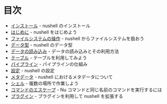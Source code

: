 # 目次

- [インストール](installation.md) - nushell のインストール
- [はじめに](introduction.md) - nushell をはじめよう
- [ファイルシステムの操作](moving_around.md) - nushell からファイルシステムを扱おう
- [データ型](types_of_data.md) - nushell のデータ型
- [データの読み込み](loading_data.md) - データの読み込みとその利用方法
- [テーブル](working_with_tables.md) - テーブルを利用してみよう
- [パイプライン](pipeline.md) - パイプラインの仕組み
- [設定](configuration.md) - nushell の設定
- [メタデータ](metadata.md) - nushell におけるメタデータについて
- [シェル](shells_in_shells.md) - 複数の場所で作業しよう
- [コマンドのエスケープ](escaping.md) - Nu コマンドと同じ名前のコマンドを実行するには
- [プラグイン](plugins.md) - プラグインを利用して nushell を拡張する
